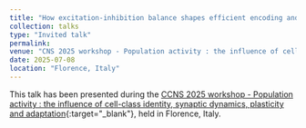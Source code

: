 ```yaml
---
title: "How excitation-inhibition balance shapes efficient encoding and flexible control in neuronal populations"
collection: talks
type: "Invited talk"
permalink:
venue: "CNS 2025 workshop - Population activity : the influence of cell-class identity, synaptic dynamics, plasticity and adaptation"
date: 2025-07-08
location: "Florence, Italy"
---
```


This talk has been presented during the [CCNS 2025 workshop - Population activity : the influence of cell-class identity, synaptic dynamics, plasticity and adaptation](https://doocn.org){:target="_blank"}<!--_-->, held in Florence, Italy.
